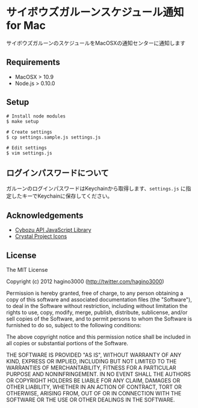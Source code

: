 # サイボウズガルーンスケジュール通知 for Mac

サイボウズガルーンのスケジュールをMacOSXの通知センターに通知します

## Requirements

- MacOSX > 10.9
- Node.js > 0.10.0

## Setup

```
# Install node modules
$ make setup

# Create settings
$ cp settings.sample.js settings.js

# Edit settings
$ vim settings.js
```

## ログインパスワードについて

ガルーンのログインパスワードはKeychainから取得します、`settings.js` に指定したキーでKeychainに保存してください。

## Acknowledgements

- [Cybozu API JavaScript Library](https://code.google.com/p/cybozu-connect/)
- [Crystal Project Icons](http://www.softicons.com/system-icons/crystal-project-icons-by-everaldo-coelho)

## License

The MIT License

Copyright (c) 2012 hagino3000 (http://twitter.com/hagino3000)

Permission is hereby granted, free of charge, to any person obtaining a copy of this software and associated documentation files (the "Software"), to deal in the Software without restriction, including without limitation the rights to use, copy, modify, merge, publish, distribute, sublicense, and/or sell copies of the Software, and to permit persons to whom the Software is furnished to do so, subject to the following conditions:

The above copyright notice and this permission notice shall be included in all copies or substantial portions of the Software.

THE SOFTWARE IS PROVIDED "AS IS", WITHOUT WARRANTY OF ANY KIND, EXPRESS OR IMPLIED, INCLUDING BUT NOT LIMITED TO THE WARRANTIES OF MERCHANTABILITY, FITNESS FOR A PARTICULAR PURPOSE AND NONINFRINGEMENT. IN NO EVENT SHALL THE AUTHORS OR COPYRIGHT HOLDERS BE LIABLE FOR ANY CLAIM, DAMAGES OR OTHER LIABILITY, WHETHER IN AN ACTION OF CONTRACT, TORT OR OTHERWISE, ARISING FROM, OUT OF OR IN CONNECTION WITH THE SOFTWARE OR THE USE OR OTHER DEALINGS IN THE SOFTWARE.
